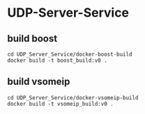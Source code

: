 # UDP-Server-Service


## build boost

```
cd UDP_Server_Service/docker-boost-build
docker build -t boost_build:v0 .
```

## build vsomeip

```
cd UDP_Server_Service/docker-vsomeip-build
docker build -t vsomeip_build:v0 .
```